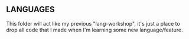 ## LANGUAGES

This folder will act like my previous "lang-workshop", it's just a place to drop all code that I made when I'm learning some new language/feature.
